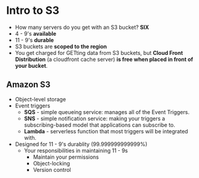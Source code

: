 # Intro to S3

* How many servers do you get with an S3 bucket? __SIX__
* 4 - 9's __available__
* 11 - 9's __durable__
* S3 buckets are __scoped to the region__
* You get charged for GETting data from S3 buckets, but __Cloud Front Distribution__ (a cloudfront cache server) __is free when placed in front of your bucket__.
 

## Amazon S3
* Object-level storage
* Event triggers
    * __SQS__ - simple queueing service: manages all of the Event Triggers.
    * __SNS__ - simple notification service: making your triggers a subscribing-based model that applications can subscribe to.
    * __Lambda__ - serverless function that most triggers will be integrated with.
* Designed for 11 - 9's durablity (99.999999999999%)
    * Your responsibilities in maintaining 11 - 9s
        * Maintain your permissions
        * Object-locking
        * Version control 


